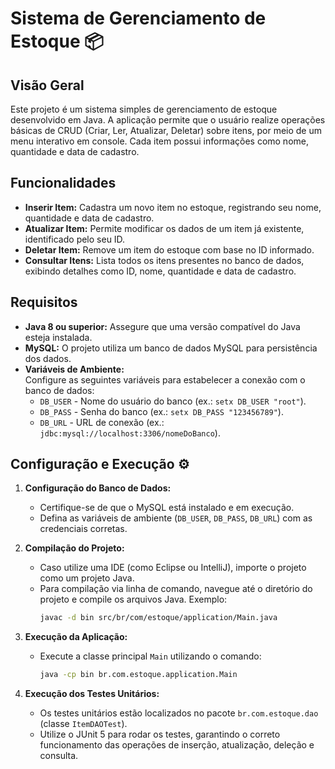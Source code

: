 # Sistema de Gerenciamento de Estoque 📦

## Visão Geral 

Este projeto é um sistema simples de gerenciamento de estoque desenvolvido em Java. A aplicação permite que o usuário realize operações básicas de CRUD (Criar, Ler, Atualizar, Deletar) sobre itens, por meio de um menu interativo em console. Cada item possui informações como nome, quantidade e data de cadastro.

## Funcionalidades 

- **Inserir Item:** Cadastra um novo item no estoque, registrando seu nome, quantidade e data de cadastro.
- **Atualizar Item:** Permite modificar os dados de um item já existente, identificado pelo seu ID.
- **Deletar Item:** Remove um item do estoque com base no ID informado.
- **Consultar Itens:** Lista todos os itens presentes no banco de dados, exibindo detalhes como ID, nome, quantidade e data de cadastro.

## Requisitos 

- **Java 8 ou superior:** Assegure que uma versão compatível do Java esteja instalada.
- **MySQL:** O projeto utiliza um banco de dados MySQL para persistência dos dados.
- **Variáveis de Ambiente:**  
  Configure as seguintes variáveis para estabelecer a conexão com o banco de dados:
  - `DB_USER` - Nome do usuário do banco (ex.: `setx DB_USER "root"`).
  - `DB_PASS` - Senha do banco (ex.: `setx DB_PASS "123456789"`).
  - `DB_URL`  - URL de conexão (ex.: `jdbc:mysql://localhost:3306/nomeDoBanco`).

## Configuração e Execução ⚙️

1. **Configuração do Banco de Dados:**  
   - Certifique-se de que o MySQL está instalado e em execução.
   - Defina as variáveis de ambiente (`DB_USER`, `DB_PASS`, `DB_URL`) com as credenciais corretas.

2. **Compilação do Projeto:**  
   - Caso utilize uma IDE (como Eclipse ou IntelliJ), importe o projeto como um projeto Java.
   - Para compilação via linha de comando, navegue até o diretório do projeto e compile os arquivos Java. Exemplo:
     ```bash
     javac -d bin src/br/com/estoque/application/Main.java
     ```
   
3. **Execução da Aplicação:**  
   - Execute a classe principal `Main` utilizando o comando:
     ```bash
     java -cp bin br.com.estoque.application.Main
     ```

4. **Execução dos Testes Unitários:**  
   - Os testes unitários estão localizados no pacote `br.com.estoque.dao` (classe `ItemDAOTest`).
   - Utilize o JUnit 5 para rodar os testes, garantindo o correto funcionamento das operações de inserção, atualização, deleção e consulta.


